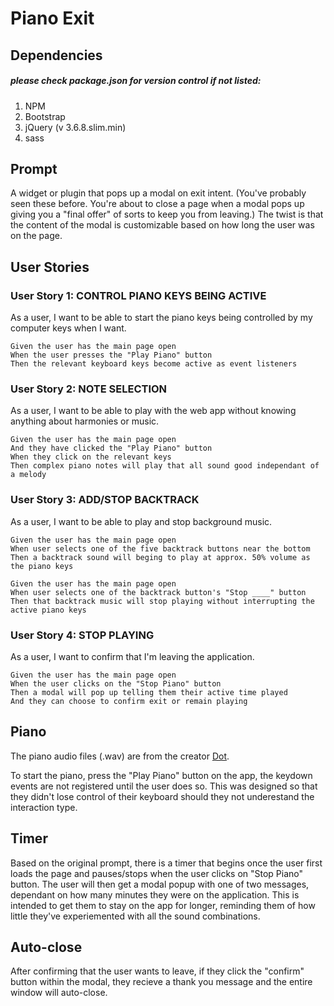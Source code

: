 # Piano Exit

## Dependencies

##### please check package.json for version control if not listed:

1. NPM
2. Bootstrap
3. jQuery (v 3.6.8.slim.min)
4. sass

## Prompt

A widget or plugin that pops up a modal on exit intent. (You've probably seen these before. You're about to close a page when a modal pops up giving you a "final offer" of sorts to keep you from leaving.) The twist is that the content of the modal is customizable based on how long the user was on the page.

## User Stories
### User Story 1: CONTROL PIANO KEYS BEING ACTIVE
As a user, I want to be able to start the piano keys being controlled by my computer keys when I want.

```
Given the user has the main page open
When the user presses the "Play Piano" button
Then the relevant keyboard keys become active as event listeners
```

### User Story 2: NOTE SELECTION
As a user, I want to be able to play with the web app without knowing anything about harmonies or music.

```
Given the user has the main page open
And they have clicked the "Play Piano" button
When they click on the relevant keys
Then complex piano notes will play that all sound good independant of a melody
```

### User Story 3: ADD/STOP BACKTRACK
As a user, I want to be able to play and stop background music.

```
Given the user has the main page open
When user selects one of the five backtrack buttons near the bottom
Then a backtrack sound will beging to play at approx. 50% volume as the piano keys
```

```
Given the user has the main page open
When user selects one of the backtrack button's "Stop ____" button
Then that backtrack music will stop playing without interrupting the active piano keys
```


### User Story 4: STOP PLAYING
As a user, I want to confirm that I'm leaving the application.

```
Given the user has the main page open
When the user clicks on the "Stop Piano" button
Then a modal will pop up telling them their active time played
And they can choose to confirm exit or remain playing
```

## Piano
The piano audio files (.wav) are from the creator [Dot](https://www.noiiz.com/creators/110).

To start the piano, press the "Play Piano" button on the app, the keydown events are not registered until the user does so. This was designed so that they didn't lose control of their keyboard should they not underestand the interaction type. 

## Timer
Based on the original prompt, there is a timer that begins once the user first loads the page and pauses/stops when the user clicks on "Stop Piano" button. The user will then get a modal popup with one of two messages, dependant on how many minutes they were on the application. This is intended to get them to stay on the app for longer, reminding them of how little they've experiemented with all the sound combinations. 

## Auto-close
After confirming that the user wants to leave, if they click the "confirm" button within the modal, they recieve a thank you message and the entire window will auto-close. 
